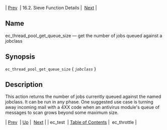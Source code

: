 | [Prev](sieve.ref.ec_test)  | 16.2. Sieve Function Details |  [Next](sieve.ref.ec_throttle) |

<a name="sieve.ref.ec_thread_pool_get_queue_size"></a>
## Name

ec_thread_pool_get_queue_size — get the number of jobs queued against a jobclass

## Synopsis

`ec_thread_pool_get_queue_size` { *`jobclass`* }

<a name="idp30654288"></a>
## Description

This action returns the number of jobs currently queued against the named jobclass. It can be run in any phase. One suggested use case is turning away incoming mail with a 4XX code when an antivirus module's queue of messages to scan grows beyond some maximum size.

| [Prev](sieve.ref.ec_test)  | [Up](sieve.ref.files) |  [Next](sieve.ref.ec_throttle) |
| ec_test  | [Table of Contents](index) |  ec_throttle |

